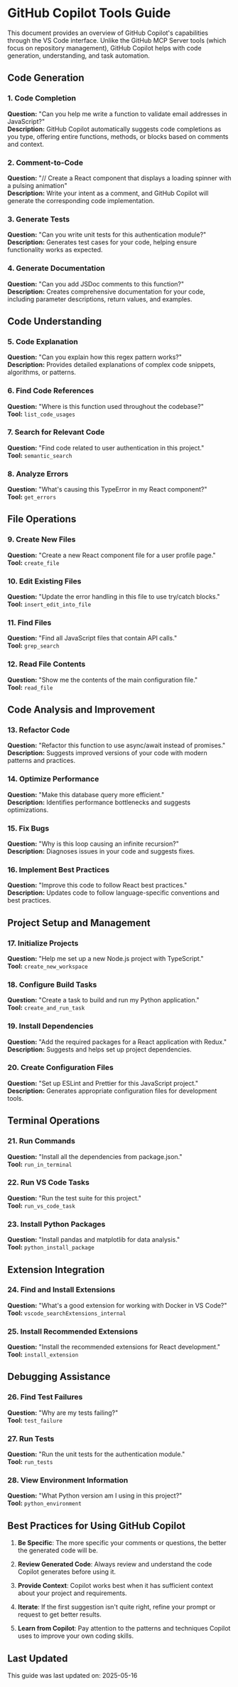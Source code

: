 # GitHub Copilot Tools Guide

This document provides an overview of GitHub Copilot's capabilities through the VS Code interface. Unlike the GitHub MCP Server tools (which focus on repository management), GitHub Copilot helps with code generation, understanding, and task automation.

## Code Generation

### 1. Code Completion
**Question:** "Can you help me write a function to validate email addresses in JavaScript?"  
**Description:** GitHub Copilot automatically suggests code completions as you type, offering entire functions, methods, or blocks based on comments and context.

### 2. Comment-to-Code
**Question:** "// Create a React component that displays a loading spinner with a pulsing animation"  
**Description:** Write your intent as a comment, and GitHub Copilot will generate the corresponding code implementation.

### 3. Generate Tests
**Question:** "Can you write unit tests for this authentication module?"  
**Description:** Generates test cases for your code, helping ensure functionality works as expected.

### 4. Generate Documentation
**Question:** "Can you add JSDoc comments to this function?"  
**Description:** Creates comprehensive documentation for your code, including parameter descriptions, return values, and examples.

## Code Understanding

### 5. Code Explanation
**Question:** "Can you explain how this regex pattern works?"  
**Description:** Provides detailed explanations of complex code snippets, algorithms, or patterns.

### 6. Find Code References
**Question:** "Where is this function used throughout the codebase?"  
**Tool:** `list_code_usages`

### 7. Search for Relevant Code
**Question:** "Find code related to user authentication in this project."  
**Tool:** `semantic_search`

### 8. Analyze Errors
**Question:** "What's causing this TypeError in my React component?"  
**Tool:** `get_errors`

## File Operations

### 9. Create New Files
**Question:** "Create a new React component file for a user profile page."  
**Tool:** `create_file`

### 10. Edit Existing Files
**Question:** "Update the error handling in this file to use try/catch blocks."  
**Tool:** `insert_edit_into_file`

### 11. Find Files
**Question:** "Find all JavaScript files that contain API calls."  
**Tool:** `grep_search`

### 12. Read File Contents
**Question:** "Show me the contents of the main configuration file."  
**Tool:** `read_file`

## Code Analysis and Improvement

### 13. Refactor Code
**Question:** "Refactor this function to use async/await instead of promises."  
**Description:** Suggests improved versions of your code with modern patterns and practices.

### 14. Optimize Performance
**Question:** "Make this database query more efficient."  
**Description:** Identifies performance bottlenecks and suggests optimizations.

### 15. Fix Bugs
**Question:** "Why is this loop causing an infinite recursion?"  
**Description:** Diagnoses issues in your code and suggests fixes.

### 16. Implement Best Practices
**Question:** "Improve this code to follow React best practices."  
**Description:** Updates code to follow language-specific conventions and best practices.

## Project Setup and Management

### 17. Initialize Projects
**Question:** "Help me set up a new Node.js project with TypeScript."  
**Tool:** `create_new_workspace`

### 18. Configure Build Tasks
**Question:** "Create a task to build and run my Python application."  
**Tool:** `create_and_run_task`

### 19. Install Dependencies
**Question:** "Add the required packages for a React application with Redux."  
**Description:** Suggests and helps set up project dependencies.

### 20. Create Configuration Files
**Question:** "Set up ESLint and Prettier for this JavaScript project."  
**Description:** Generates appropriate configuration files for development tools.

## Terminal Operations

### 21. Run Commands
**Question:** "Install all the dependencies from package.json."  
**Tool:** `run_in_terminal`

### 22. Run VS Code Tasks
**Question:** "Run the test suite for this project."  
**Tool:** `run_vs_code_task`

### 23. Install Python Packages
**Question:** "Install pandas and matplotlib for data analysis."  
**Tool:** `python_install_package`

## Extension Integration

### 24. Find and Install Extensions
**Question:** "What's a good extension for working with Docker in VS Code?"  
**Tool:** `vscode_searchExtensions_internal`

### 25. Install Recommended Extensions
**Question:** "Install the recommended extensions for React development."  
**Tool:** `install_extension`

## Debugging Assistance

### 26. Find Test Failures
**Question:** "Why are my tests failing?"  
**Tool:** `test_failure`

### 27. Run Tests
**Question:** "Run the unit tests for the authentication module."  
**Tool:** `run_tests`

### 28. View Environment Information
**Question:** "What Python version am I using in this project?"  
**Tool:** `python_environment`

## Best Practices for Using GitHub Copilot

1. **Be Specific**: The more specific your comments or questions, the better the generated code will be.

2. **Review Generated Code**: Always review and understand the code Copilot generates before using it.

3. **Provide Context**: Copilot works best when it has sufficient context about your project and requirements.

4. **Iterate**: If the first suggestion isn't quite right, refine your prompt or request to get better results.

5. **Learn from Copilot**: Pay attention to the patterns and techniques Copilot uses to improve your own coding skills.

## Last Updated

This guide was last updated on: 2025-05-16
